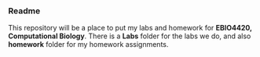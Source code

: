 ﻿

### Readme
This repository will be a place to put my labs and homework for **EBIO4420, Computational Biology**. There is a **Labs** folder for the labs we do, and also **homework** folder for my homework assignments.

